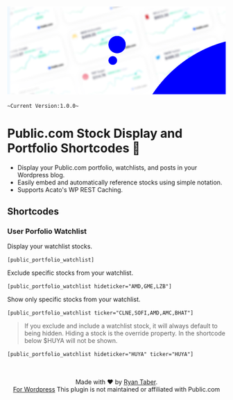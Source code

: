 <img src="https://github.com/ryntab/Public-Portfolio/blob/main/Banner.jpg">

`~Current Version:1.0.0~`

# Public.com Stock Display and Portfolio Shortcodes 🤑
- Display your Public.com portfolio, watchlists, and posts in your Wordpress blog.
- Easily embed and automatically reference stocks using simple notation. 
- Supports Acato's WP REST Caching.

## Shortcodes

### User Porfolio Watchlist

Display your watchlist stocks.

```
[public_portfolio_watchlist]
```

Exclude specific stocks from your watchlist.

```
[public_portfolio_watchlist hideticker="AMD,GME,LZB"]
```

Show only specific stocks from your watchlist.

```
[public_portfolio_watchlist ticker="CLNE,SOFI,AMD,AMC,BHAT"]
```

> If you exclude and include a watchlist stock, it will always default to being hidden. Hiding a stock is the override property. In the shortcode below $HUYA will not be shown.
```
[public_portfolio_watchlist hideticker="HUYA" ticker="HUYA"]
```


<p align="center">
    <br/><br/>
    Made with ❤ by <a href="ryntab.com">Ryan Taber</a>.<br/>
    <a href="#">For Wordpress</a>
    This plugin is not maintained or affiliated with Public.com
</p>
